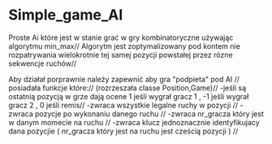 # Simple_game_AI

Proste Ai które jest w stanie grać w gry kombinatoryczne używając algorytmu min_max//
Algorytm jest zoptymalizowany pod kontem nie rozpatrywania wielokrotnie tej samej pozycji powstałej przez rózne sekwencje ruchów//


Aby działał porprawnie należy zapewnić aby gra "podpieta" pod AI //
posiadała funkcje które://
(rozrzeszała classe Position,Game)//
-jeśli są ostatnią pozycją w grze dają ocene 1 jeśli wygrał gracz 1 , -1 jeśli wygrał gracz 2 , 0 jeśli remis//
-zwraca wszystkie legalne ruchy w pozycji //
-zwraca pozycje po wykonaniu danego ruchu //
-zwraca nr_gracza który jest w danym momecie na ruchu //
-zwraca klucz jednoznacznie identyfikujacy dana pozycjie ( nr_gracza który jest na ruchu jest cześcią pozycji ) //

